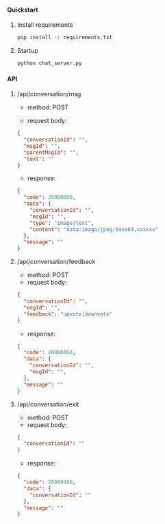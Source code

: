 #### Quickstart

1. Install requirements

   ```bash
   pip install -r requirements.txt
   ```

2. Startup

   ```bash
   python chat_server.py
   ```

   

#### API

1. /api/conversation/msg

   - method: POST

   - request body: 

   ```json 
   {
     "conversationId": "",
     "msgId": "",
     "parentMsgId": "",
     "text": ""
   }
   ```

   - response: 

   ```json
   {
     "code": 20000000,
     "data": {
       "conversationId": "",
       "msgId": "",
       "type": "image|text",
       "content": "data:image/jpeg;base64,xxxxxx"
     },
     "message": ""
   }
   ```

2. /api/conversation/feedback

   - method: POST
   - request body:

   ```json
   {
     "conversationId": "",
     "msgId": "",
     "feedback": "upvote|downvote"
   }
   ```

   - response:

   ```json
   {
     "code": 20000000,
     "data": {
       "conversationId": "",
       "msgId": "",
     },
     "message": ""
   }
   ```

3. /api/conversation/exit

   - method: POST
   - request body:

   ```json
   {
     "conversationId": ""
   }
   ```

   - response:

   ```json
   {
     "code": 20000000,
     "data": {
       "conversationId": ""
     },
     "message": ""
   }
   ```

   
